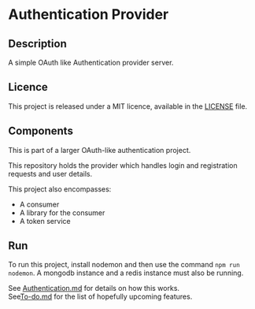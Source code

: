 # Authentication Provider
## Description
A simple OAuth like Authentication provider server.

## Licence
This project is released under a MIT licence, available in the [LICENSE](./LICENSE) file.

## Components
This is part of a larger OAuth-like authentication project.

This repository holds the provider which handles login and registration requests and user details.

This project also encompasses:
- A consumer
- A library for the consumer
- A token service

## Run
To run this project, install nodemon and then use the command `npm run nodemon`. A mongodb instance and a redis instance must also be running.

See [Authentication.md](./Authentication.md) for details on how this works. \
See[To-do.md](./To-do.md) for the list of hopefully upcoming features.
